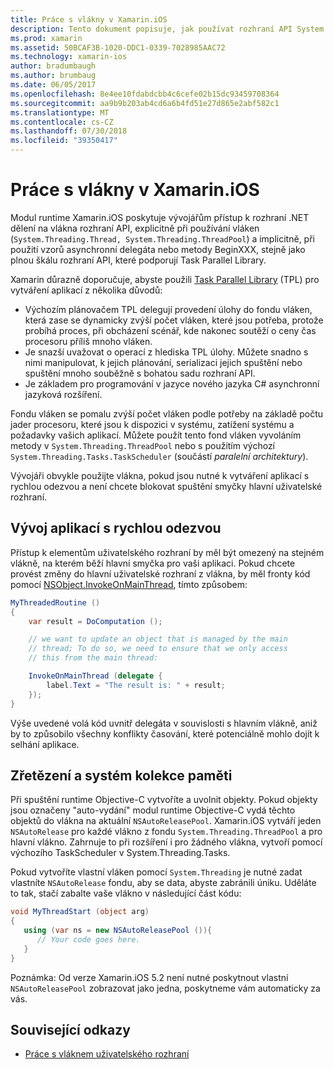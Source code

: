 ```yaml
---
title: Práce s vlákny v Xamarin.iOS
description: Tento dokument popisuje, jak používat rozhraní API System.Threading aplikace pro Xamarin.iOS. Tento článek popisuje The Task Parallel Library, vytváření aplikací s rychlou odezvou a uvolňování paměti.
ms.prod: xamarin
ms.assetid: 50BCAF3B-1020-DDC1-0339-7028985AAC72
ms.technology: xamarin-ios
author: bradumbaugh
ms.author: brumbaug
ms.date: 06/05/2017
ms.openlocfilehash: 8e4ee10fdabdcbb4c6cefe02b15dc93459708364
ms.sourcegitcommit: aa9b9b203ab4cd6a6b4fd51e27d865e2abf582c1
ms.translationtype: MT
ms.contentlocale: cs-CZ
ms.lasthandoff: 07/30/2018
ms.locfileid: "39350417"
---
```

# <a name="threading-in-xamarinios"></a>Práce s vlákny v Xamarin.iOS

Modul runtime Xamarin.iOS poskytuje vývojářům přístup k rozhraní .NET dělení na vlákna rozhraní API, explicitně při používání vláken (`System.Threading.Thread, System.Threading.ThreadPool`) a implicitně, při použití vzorů asynchronní delegáta nebo metody BeginXXX, stejně jako plnou škálu rozhraní API, které podporují Task Parallel Library.



Xamarin důrazně doporučuje, abyste použili [Task Parallel Library](http://msdn.microsoft.com/library/dd460717.aspx) (TPL) pro vytváření aplikací z několika důvodů:
-  Výchozím plánovačem TPL delegují provedení úlohy do fondu vláken, která zase se dynamicky zvýší počet vláken, které jsou potřeba, protože probíhá proces, při obcházení scénář, kde nakonec soutěží o ceny čas procesoru příliš mnoho vláken. 
-  Je snazší uvažovat o operací z hlediska TPL úlohy. Můžete snadno s nimi manipulovat, k jejich plánování, serializaci jejich spuštění nebo spuštění mnoho souběžně s bohatou sadu rozhraní API. 
-  Je základem pro programování v jazyce nového jazyka C# asynchronní jazyková rozšíření. 


Fondu vláken se pomalu zvýší počet vláken podle potřeby na základě počtu jader procesoru, které jsou k dispozici v systému, zatížení systému a požadavky vašich aplikací. Můžete použít tento fond vláken vyvoláním metody v `System.Threading.ThreadPool` nebo s použitím výchozí `System.Threading.Tasks.TaskScheduler` (součástí *paralelní architektury*).

Vývojáři obvykle použijte vlákna, pokud jsou nutné k vytváření aplikací s rychlou odezvou a není chcete blokovat spuštění smyčky hlavní uživatelské rozhraní.

 <a name="Developing_Responsive_Applications" />


## <a name="developing-responsive-applications"></a>Vývoj aplikací s rychlou odezvou

Přístup k elementům uživatelského rozhraní by měl být omezený na stejném vlákně, na kterém běží hlavní smyčka pro vaši aplikaci. Pokud chcete provést změny do hlavní uživatelské rozhraní z vlákna, by měl fronty kód pomocí [NSObject.InvokeOnMainThread](https://developer.xamarin.com/api/type/Foundation.NSObject/), tímto způsobem:

```csharp
MyThreadedRoutine ()  
{  
    var result = DoComputation ();  

    // we want to update an object that is managed by the main
    // thread; To do so, we need to ensure that we only access
    // this from the main thread:

    InvokeOnMainThread (delegate {  
        label.Text = "The result is: " + result;  
    });
}
```

Výše uvedené volá kód uvnitř delegáta v souvislosti s hlavním vlákně, aniž by to způsobilo všechny konflikty časování, které potenciálně mohlo dojít k selhání aplikace.

 <a name="Threading_and_Garbage_Collection" />


## <a name="threading-and-garbage-collection"></a>Zřetězení a systém kolekce paměti

Při spuštění runtime Objective-C vytvoříte a uvolnit objekty. Pokud objekty jsou označeny "auto-vydání" modul runtime Objective-C vydá těchto objektů do vlákna na aktuální `NSAutoReleasePool`. Xamarin.iOS vytváří jeden `NSAutoRelease` pro každé vlákno z fondu `System.Threading.ThreadPool` a pro hlavní vlákno. Zahrnuje to při rozšíření i pro žádného vlákna, vytvoří pomocí výchozího TaskScheduler v System.Threading.Tasks.

Pokud vytvoříte vlastní vláken pomocí `System.Threading` je nutné zadat vlastníte `NSAutoRelease` fondu, aby se data, abyste zabránili úniku. Uděláte to tak, stačí zabalte vaše vlákno v následující část kódu:

```csharp
void MyThreadStart (object arg)
{
   using (var ns = new NSAutoReleasePool ()){
      // Your code goes here.
   }
}
```

Poznámka: Od verze Xamarin.iOS 5.2 není nutné poskytnout vlastní `NSAutoReleasePool` zobrazovat jako jedna, poskytneme vám automaticky za vás.


## <a name="related-links"></a>Související odkazy

- [Práce s vláknem uživatelského rozhraní](~/ios/user-interface/ios-ui/ui-thread.md)

